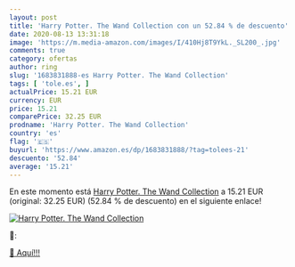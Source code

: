 ```yaml
---
layout: post
title: 'Harry Potter. The Wand Collection con un 52.84 % de descuento'
date: 2020-08-13 13:31:18
image: 'https://m.media-amazon.com/images/I/410Hj8T9YkL._SL200_.jpg'
comments: true
category: ofertas
author: ring
slug: '1683831888-es Harry Potter. The Wand Collection'
tags: [ 'tole.es', ]
actualPrice: 15.21 EUR
currency: EUR
price: 15.21
comparePrice: 32.25 EUR
prodname: 'Harry Potter. The Wand Collection'
country: 'es'
flag: '🇪🇸'
buyurl: 'https://www.amazon.es/dp/1683831888/?tag=tolees-21'
descuento: '52.84'
average: '15.21'
---
```


En este momento está [Harry Potter. The Wand Collection](https://www.amazon.es/dp/1683831888/?tag=tolees-21) a 15.21 EUR (original: 32.25 EUR) (52.84 %  de descuento) en el siguiente enlace!

[![Harry Potter. The Wand Collection](https://m.media-amazon.com/images/I/410Hj8T9YkL._SL200_.jpg)](https://www.amazon.es/dp/1683831888/?tag=tolees-21)

🔎:


[🛒 Aquí!!!](https://www.amazon.es/dp/1683831888/?tag=tolees-21)
